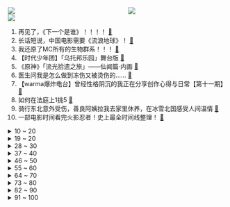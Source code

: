 <div >
	<a style="float:left;width:55%;" href = "https://github.com/anuraghazra/github-readme-stats">
	 <img src = "https://github-readme-stats.vercel.app/api?username=iuuuuuaena&theme=buefy&show_icons=true"/>
	</a>
	<a  style="float:right;width:45%" href = "https://github.com/anuraghazra/github-readme-stats">
	 <img  src="https://github-readme-stats.vercel.app/api/top-langs/?username=anuraghazra&layout=compact"/>
	</a>
	</div>

[![](https://img.shields.io/badge/jxd-@jxdgogogo.xyz-yellowgreen.svg)](https://www.jxdgogogo.xyz)<br>
1. 再见了，《下一个是谁》！！！！ [:link:](//www.bilibili.com/video/BV1TT41117DK) <br>
2. 长话短说，中国电影需要《流浪地球》！ [:link:](//www.bilibili.com/video/BV1Hv4y167Ge) <br>
3. 我还原了MC所有的生物群系！！！ [:link:](//www.bilibili.com/video/BV1F8411G7dN) <br>
4. 【时代少年团】「乌托邦乐园」舞台版 [:link:](//www.bilibili.com/video/BV1oA411k7hL) <br>
5. 《原神》「流光拾遗之旅」——仙闻篇·内画 [:link:](//www.bilibili.com/video/BV1FY411Q7MX) <br>
6. 医生问我是怎么做到冻伤又被烫伤的…… [:link:](//www.bilibili.com/video/BV1EM411B7n8) <br>
7. 【warma爆炸电台】曾经性格阴沉的我正在分享创作心得与日常【第十一期】 [:link:](//www.bilibili.com/video/BV1Ex4y177xd) <br>
8. 如何在法庭上1挑5 [:link:](//www.bilibili.com/video/BV1eP4y1z77B) <br>
9. 骑行东北意外受伤，善良阿姨拉我去家里休养，在冰雪北国感受人间温情 [:link:](//www.bilibili.com/video/BV1hs4y147jq) <br>
10. 一部电影时间看完火影忍者！史上最全时间线整理！ [:link:](//www.bilibili.com/video/BV1sx4y1M7dT) <br>
<details>
<summary>10 ~ 20</summary>

11. 当你把一个技能练到极致的时候 [:link:](//www.bilibili.com/video/BV19d4y1W7uf) <br>
12. 受不了了，小学生土味笑到抽搐！！！ [:link:](//www.bilibili.com/video/BV1wy4y1R7zL) <br>
13. 大庆赶海，退潮后发现一根大海葵藏在沙中，挖出来比胳膊还长 [:link:](//www.bilibili.com/video/BV1mA411k7TS) <br>
14. 《对接の小曲》(官方版本） [:link:](//www.bilibili.com/video/BV1Q34y1Z7Hg) <br>
15. 求问九转大肠的出处是哪里？ [:link:](//www.bilibili.com/video/BV1FM4y197X1) <br>
16. 《 只 要 是 日 语 就 画 风 突 变 》 [:link:](//www.bilibili.com/video/BV1sy4y197eV) <br>
17. 开局氪6000！拿下星海瓶！从冤种开始的一念逍遥#1 [:link:](//www.bilibili.com/video/BV1DR4y1h7Lc) <br>
18. “充电器一拔，又是一年…” [:link:](//www.bilibili.com/video/BV1Lx4y177ip) <br>
19. 接受粉丝挑战的第129天 烟花盛宴！ [:link:](//www.bilibili.com/video/BV1eA411k7FF) <br>
</details>
<details>
<summary>19 ~ 20</summary>

20. 这个游戏一定要拉着你的朋友一起玩 [:link:](//www.bilibili.com/video/BV1NM411B7fs) <br>
21. 如果《流浪地球2》没能拿下春节档票房冠军，那将是中国电影历史上的耻辱 [:link:](//www.bilibili.com/video/BV1pT411y7fd) <br>
22. ⚡本 草 肛 目⚡ [:link:](//www.bilibili.com/video/BV1Z3411R7o9) <br>
23. 现在的小孩子到底有什么烦恼啊 [:link:](//www.bilibili.com/video/BV1mP4y1z78e) <br>
24. 2023年H萌贺年纪 属于你我的二次元春晚 [:link:](//www.bilibili.com/video/BV1yT411f7Eb) <br>
25. 故乡巨变13年对比 [:link:](//www.bilibili.com/video/BV1yY4y1o7oz) <br>
26. 老外都不会挑水果，好不好吃只能凭运气，他那个朋友就离谱，哈哈哈哈哈 [:link:](//www.bilibili.com/video/BV1kG4y1Q7vP) <br>
27. 我的世界：一颗心一格物品栏！该怎样生存呢？ [:link:](//www.bilibili.com/video/BV1Hy4y19783) <br>
28. “这首《冬の花》，讲述鬼畜区的过去、现在和将来” [:link:](//www.bilibili.com/video/BV1r34y1f7rg) <br>
</details>
<details>
<summary>28 ~ 30</summary>

29. 当我挑战一天做完一本化学高考五三...... [:link:](//www.bilibili.com/video/BV1HY4y1R7Rr) <br>
30. 我最喜欢吃汉堡嗝儿了！ [:link:](//www.bilibili.com/video/BV1Ts4y147Jj) <br>
31. 糟了！掉到漏洞里了！ [:link:](//www.bilibili.com/video/BV1vY4y1R7q7) <br>
32. 可能是最壕的自助餐？燕窝龙虾大闸蟹不限量！能吃回本吗？ [:link:](//www.bilibili.com/video/BV1Ay4y1R7xQ) <br>
33. 终极预测！《狂飙》开篇7分钟，已经暗示了剧情走向和最终Boss [:link:](//www.bilibili.com/video/BV1324y1z73m) <br>
34. 为什么有的人看起来一般，却不缺对象？大格局脱单指南！ [:link:](//www.bilibili.com/video/BV1uG4y1Q7QU) <br>
35. 法师大战 我的世界永恒的MC生存 二周目EP8 [:link:](//www.bilibili.com/video/BV1fT411y7up) <br>
36. 21天挑战站立有氧运动+腹肌现显，无跳跃！适合体能恢复、大体重、腹部顽固脂肪的伙伴 [:link:](//www.bilibili.com/video/BV1AM4y197dT) <br>
37. 【原神幼儿园】小孩们有团子吃，但是掉地上了，继续哭哭 [:link:](//www.bilibili.com/video/BV1cs4y147x2) <br>
</details>
<details>
<summary>37 ~ 40</summary>

38. 不要去兔子先生的游乐场，否则它会把你直接抓走！ [:link:](//www.bilibili.com/video/BV1524y1z75Y) <br>
39. 小猫咪脾气测试（地！狱！版！） [:link:](//www.bilibili.com/video/BV1i24y1z7GU) <br>
40. 【流浪地球2\4K\60帧】太空电梯 全网最清晰流畅 [:link:](//www.bilibili.com/video/BV1K84y1L7Nb) <br>
41. 被领养的女孩长大了 见证生命的成长。 [:link:](//www.bilibili.com/video/BV17P4y1z7wh) <br>
42. 春节档唯一0差评电影！你可以永远相信《熊出没：伴我熊芯》 [:link:](//www.bilibili.com/video/BV1Y24y1z7ME) <br>
43. 马超：这海月的盾用不完！ [:link:](//www.bilibili.com/video/BV1UD4y1E7hG) <br>
44. 什么是建筑大师？他说... [:link:](//www.bilibili.com/video/BV1Q3411R7Sh) <br>
45. 操作者 暴乱者 始作俑者 [:link:](//www.bilibili.com/video/BV1AY41197Bw) <br>
46. 有山先生锐评《满江红》，大言炎炎，暴论迭出 [:link:](//www.bilibili.com/video/BV1uP4y167Tm) <br>
</details>
<details>
<summary>46 ~ 50</summary>

47. 卡哇伊！ [:link:](//www.bilibili.com/video/BV19Y4y1o7dA) <br>
48. 阿牛小卖部里“下水道の小生物”究竟什么味道？？？ [:link:](//www.bilibili.com/video/BV1kY411D7YA) <br>
49. 紧张刺激的上天之路！ [:link:](//www.bilibili.com/video/BV1iD4y1E7Ty) <br>
50. 俺 の 戦 馬 が ！！！！【解说全覆盖32期】 [:link:](//www.bilibili.com/video/BV1HR4y1h7Aq) <br>
51. 这游戏是让你这么玩的？ [:link:](//www.bilibili.com/video/BV1gR4y1h7rx) <br>
52. 鼠鼠文学是什么梗【梗指南】 [:link:](//www.bilibili.com/video/BV17D4y1J7v2) <br>
53. 深度|| 高平陵之变，家贼祖师爷的“换房本”教科书，中国史的“蛇吞象”天花板 [:link:](//www.bilibili.com/video/BV1WA411k73z) <br>
54. 灶：你们是懂烤红薯的 [:link:](//www.bilibili.com/video/BV1cD4y1J7S3) <br>
55. RUN [:link:](//www.bilibili.com/video/BV1wT41117BD) <br>
</details>
<details>
<summary>55 ~ 60</summary>

56. 十 转 大 肠 [:link:](//www.bilibili.com/video/BV1r24y1z7k5) <br>
57. 这九个网站，下载全网99%的学术文献和期刊！ [:link:](//www.bilibili.com/video/BV1KM4y1978C) <br>
58. 【暗黑/高燃踩点】明侦，这样剪？ [:link:](//www.bilibili.com/video/BV1UY411D7nP) <br>
59. 【阿斗】一代神剧终烂尾？两版结局对比解析，万字详解《权力的游戏》第8季大结局【下】 [:link:](//www.bilibili.com/video/BV1px4y177BQ) <br>
60. 看班级电影好“开心”… [:link:](//www.bilibili.com/video/BV1gM411B7Zg) <br>
61. 好家伙！新果富市来了！！！！#1 [:link:](//www.bilibili.com/video/BV1GP4y167EJ) <br>
62. 雷电将军折纸教程，一张纸不剪不拼 [:link:](//www.bilibili.com/video/BV1oA411k7J2) <br>
63. 疑似沸羊羊情歌流出 [:link:](//www.bilibili.com/video/BV1iy4y197mc) <br>
64. 关键时刻还得是我凯哥. [:link:](//www.bilibili.com/video/BV1cG4y1X71s) <br>
</details>
<details>
<summary>64 ~ 70</summary>

65. 过年小游戏之《答非所问》 [:link:](//www.bilibili.com/video/BV13T411o7FN) <br>
66. 【原神】全角色普攻位移距离一览 [截至3.4] [:link:](//www.bilibili.com/video/BV12s4y147fE) <br>
67. 这游戏的装弹，还是太过硬核了 [:link:](//www.bilibili.com/video/BV1AM4y197yN) <br>
68. 【2023乙女游戏新春会】心动跨次元·不负此约 [:link:](//www.bilibili.com/video/BV1S3411X7gQ) <br>
69. 魈宝脚够不着地板，于是被做成了会晃jio的动图 [:link:](//www.bilibili.com/video/BV1xY411Q7K4) <br>
70. 我的世界：盔甲史诗级更新，更好看，但升级也更难了？ [:link:](//www.bilibili.com/video/BV1bx4y1M7da) <br>
71. 你看过这些动画片吗？玩具总该玩过吧！ [:link:](//www.bilibili.com/video/BV1t84y177EK) <br>
72. 成年人的崩溃 往往只在一瞬间 [:link:](//www.bilibili.com/video/BV1aT411y7iL) <br>
73. 约 尔 蹦 迪，但 是 竖 屏 ！❤️【咬人猫】 [:link:](//www.bilibili.com/video/BV1GR4y1h7M8) <br>
</details>
<details>
<summary>73 ~ 80</summary>

74. 深度解析《流浪地球2》这是中国科幻迈向世界的一大步！ [:link:](//www.bilibili.com/video/BV1X8411w7mJ) <br>
75. 于敏的计算能力有多逆天？“那是几百年才能出一个的超强大脑” [:link:](//www.bilibili.com/video/BV1Yx4y1M77Z) <br>
76. 东北麻酱涮羊肉，30年老店，一直被模仿从未被超越！满满一盆肉超实在！ [:link:](//www.bilibili.com/video/BV1YA411k7BQ) <br>
77. 《麻麻，你再不起床猫猫就要饿死了》 [:link:](//www.bilibili.com/video/BV15T411o792) <br>
78. 牛走不掉，我不想走。 [:link:](//www.bilibili.com/video/BV1pP4y167ut) <br>
79. 表 面 狂 飙  ， 内 里 惨 烈 【狂飙 | 群像 | 山海】 [:link:](//www.bilibili.com/video/BV1XD4y1E7bf) <br>
80. 4399游戏策划彻底放飞自我了！现在射击游戏直接变成一刀99999了？ [:link:](//www.bilibili.com/video/BV1424y1r7BU) <br>
81. 家里人支持我穿cos服过年聚会是一种什么体验？ [:link:](//www.bilibili.com/video/BV1TG4y1Q7Bw) <br>
82. 意识永生，全民票选，复活教员，《流浪地球2》部分故事原型竟是它？【毒舌的南瓜】 [:link:](//www.bilibili.com/video/BV1N84y1L72E) <br>
</details>
<details>
<summary>82 ~ 90</summary>

83. TXT最新回归曲Sugar Rush Ride MV公开 [:link:](//www.bilibili.com/video/BV1FA411C72f) <br>
84. 销冠大年初五才回老家，回家的路上还是没忍住啊。。。 [:link:](//www.bilibili.com/video/BV1bv4y1k75m) <br>
85. 真的，高三再看，就有点晚了。 [:link:](//www.bilibili.com/video/BV1DY4y1o7C6) <br>
86. 新年心愿 [:link:](//www.bilibili.com/video/BV19A411k7uu) <br>
87. 第31天（午）三餐都吃〝麦当劳”能撑到100天吗？将付出什么代价 [:link:](//www.bilibili.com/video/BV1iy4y197CZ) <br>
88. 潮汕.厨子联动嘉之派 [:link:](//www.bilibili.com/video/BV1oM411q7rx) <br>
89. 笑死我了！你一个恐怖游戏做的那么搞笑干嘛 [:link:](//www.bilibili.com/video/BV1kY4y1R7UX) <br>
90. 这惊心动魄的展开！电视剧也不敢这么拍 [:link:](//www.bilibili.com/video/BV1oP4y1z78Z) <br>
91. 这个家爸爸力大无穷，妈妈速度堪比闪电侠，一双儿女更是不得了 [:link:](//www.bilibili.com/video/BV14y4y1d7rV) <br>
</details>
<details>
<summary>91 ~ 100</summary>

92. 🔥大 肠 侠🔥 [:link:](//www.bilibili.com/video/BV113411R78m) <br>
93. “人间烟火气，最抚凡人心”❶❶ [:link:](//www.bilibili.com/video/BV1ns4y1s741) <br>
94. 中年男人饭桌吹牛现状 [:link:](//www.bilibili.com/video/BV1Dv4y1k7hY) <br>
95. 向世界说“不”，一票否决权究竟有多香？ [:link:](//www.bilibili.com/video/BV18G4y1w7eL) <br>
96. 【年后减肚腩必备】暴食后身材恢复|高热量消耗|大体重减肥|走走而已 [:link:](//www.bilibili.com/video/BV1fd4y1p74f) <br>
97. 《流浪地球2》首映海外评论如何？ [:link:](//www.bilibili.com/video/BV16Y411D7Nr) <br>
98. 她用吸管吸出了AB型血中的A型血？！？ [:link:](//www.bilibili.com/video/BV1M84y1L7Yn) <br>
99. 【大肠说唱】这个比赛缺乏原汁原味的操作 [:link:](//www.bilibili.com/video/BV1s841137EP) <br>
100. 钟离：我被冤枉了【这下不得不玩原神了...】【钟离】【4K 60】 [:link:](//www.bilibili.com/video/BV1Zd4y1L7eW) <br>
</details>
